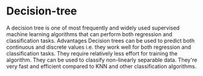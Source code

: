 # Decision-tree
A decision tree is one of most frequently and widely used supervised machine learning algorithms that can perform both regression and classification tasks.
Advantages
Decision trees can be used to predict both continuous and discrete values i.e. they work well for both regression and classification tasks.
They require relatively less effort for training the algorithm.
They can be used to classify non-linearly separable data.
They're very fast and efficient compared to KNN and other classification algorithms.
